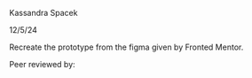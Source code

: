 Kassandra Spacek

12/5/24

Recreate the prototype from the figma given by Fronted Mentor.

Peer reviewed by: